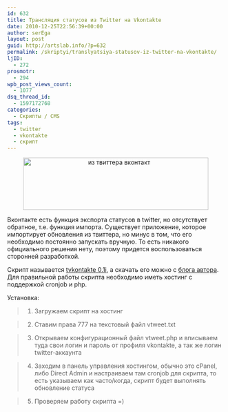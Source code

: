 ```yaml
---
id: 632
title: Трансляция статусов из Twitter на Vkontakte
date: 2010-12-25T22:56:39+00:00
author: serEga
layout: post
guid: http://artslab.info/?p=632
permalink: /skriptyi/translyatsiya-statusov-iz-twitter-na-vkontakte/
ljID:
  - 272
prosmotr:
  - 294
wpb_post_views_count:
  - 1077
dsq_thread_id:
  - 1597172768
categories:
  - Скрипты / CMS
tags:
  - twitter
  - vkontakte
  - скрипт
---
```

<p style="text-align: left;">
  <center>
    <img class="aligncenter" title="vtweet" src="http://artslab.info/wp-content/uploads/vtweet.jpg" alt="из твиттера вконтакт" width="430" height="121" />
  </center>
</p>

Вконтакте есть функция экспорта статусов в twitter, но отсутствует обратное, т.е. функция импорта. Существует приложение, которое импортирует обновления из твиттера, но минус в том, что его необходимо постоянно запускать вручную. То есть никакого официального решения нету, поэтому придется воспользоваться сторонней разработкой.

Скрипт называется [tvkontakte 0.1i](http://kichrum.org.ua/combine-vkontakte-twitter-php-17-07-2009.html), а скачать его можно с [блога автора](http://kichrum.org.ua/combine-vkontakte-twitter-php-17-07-2009.html/vtweet-2). Для правильной работы скрипта необходимо иметь хостинг с поддержкой cronjob и php.

Установка:

> 1. Загружаем скрипт на хостинг
  
> 2. Ставим права 777 на текстовый файл vtweet.txt
  
> 3. Открываем конфигурационный файл vtweet.php и вписываем туда свои логин и пароль от профиля vkontakte, а так же логин twitter-аккаунта
  
> 4. Заходим в панель управления хостингом, обычно это cPanel, либо Direct Admin и настраиваем там cronjob для скрипта, то есть указываем как часто/когда, скрипт будет выполнять обновление статуса
  
> 5. Проверяем работу скрипта =)